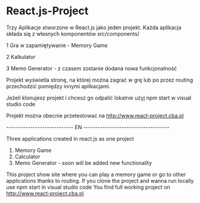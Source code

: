 # React.js-Project
Trzy Aplikacje stworzone w React.js jako jeden projekt.
Każda aplikacja składa się z własnych komponentów src/components/

1 Gra w zapamiętywanie - Memory Game

2 Kalkulator 

3 Memo Generator - z czasem zostanie dodana nowa funkcjonalność

Projekt wyświetla stronę, na której można zagrać w grę lub po przez routing przechodzić pomiędzy innymi aplikacjami.

Jeżeli klonujesz projekt i chcesz go odpalić lokalnie użyj npm start w visual studio code

Projekt można obecnie przetestować na http://www.react-project.cba.pl


---------------------------- EN  ------------------------------------

Three applications created in react.js as one project

1. Memory Game
2. Calculator 
3. Memo Generator - soon will be added new functionality

This project show site where you can play a memory game or go to other applications thanks to routing.
If you clone the project and wanna run locally use npm start in visual studio code
You find full working project on http://www.react-project.cba.pl



